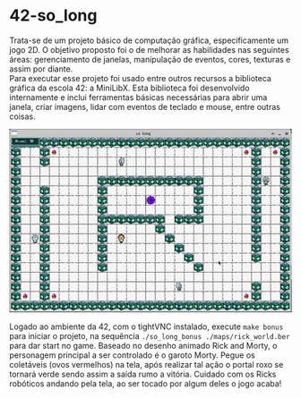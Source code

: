 # 42-so_long

Trata-se de um projeto básico de computação gráfica, especificamente um jogo 2D. 
O objetivo proposto foi o de melhorar as habilidades nas seguintes áreas: gerenciamento 
de janelas, manipulação de eventos, cores, texturas e assim por diante. <br>
Para executar esse projeto foi usado entre outros recursos a biblioteca gráfica da escola 42: 
a MiniLibX.  Esta biblioteca foi desenvolvido internamente e inclui ferramentas básicas 
necessárias para abrir uma janela, criar imagens, lidar com eventos de teclado e mouse, 
entre outras coisas.

![](img_readme/rick_world.jpg)

Logado ao ambiente da 42, com o tightVNC instalado, execute `make bonus` para iniciar o projeto, na sequência  `./so_long_bonus ./maps/rick_world.ber` para dar start no game. Baseado no desenho animado Rick and Morty, o personagem principal a ser controlado é o garoto Morty. Pegue os coletáveis (ovos vermelhos) na tela, após realizar tal ação o portal roxo se tornará verde sendo assim a saída rumo a vitória. Cuidado com os Ricks robóticos andando pela tela, ao ser tocado por algum deles o jogo acaba! 
